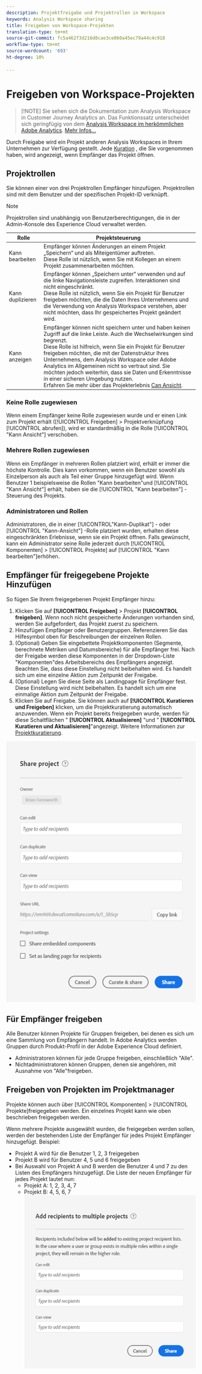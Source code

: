 ```yaml
---
description: Projektfreigabe und Projektrollen in Workspace
keywords: Analysis Workspace sharing
title: Freigeben von Workspace-Projekten
translation-type: tm+mt
source-git-commit: fc5a462f3d216d8cae3ce060a45ec79a44c4c918
workflow-type: tm+mt
source-wordcount: '693'
ht-degree: 10%

---
```



# Freigeben von Workspace-Projekten

>[!NOTE] Sie sehen sich die Dokumentation zum Analysis Workspace in Customer Journey Analytics an. Das Funktionssatz unterscheidet sich geringfügig von dem [Analysis Workspace im herkömmlichen Adobe Analytics](https://docs.adobe.com/content/help/de-DE/analytics/analyze/analysis-workspace/home.html). [Mehr Infos...](/help/getting-started/cja-aa.md)

Durch Freigabe wird ein Projekt anderen Analysis Workspaces in Ihrem Unternehmen zur Verfügung gestellt. Jede [Kuration](curate.md) , die Sie vorgenommen haben, wird angezeigt, wenn Empfänger das Projekt öffnen.

## Projektrollen

Sie können einer von drei Projektrollen Empfänger hinzufügen. Projektrollen sind mit dem Benutzer und der spezifischen Projekt-ID verknüpft.

>[!NOTE]
> Projektrollen sind unabhängig von Benutzerberechtigungen, die in der Admin-Konsole des Experience Cloud verwaltet werden.

| Rolle | Projektsteuerung |
|---|---|
| Kann bearbeiten | Empfänger können Änderungen an einem Projekt „Speichern“ und als Miteigentümer auftreten.<br>Diese Rolle ist nützlich, wenn Sie mit Kollegen an einem Projekt zusammenarbeiten möchten. |
| Kann duplizieren | Empfänger können „Speichern unter“ verwenden und auf die linke Navigationsleiste zugreifen. Interaktionen sind nicht eingeschränkt.<br>Diese Rolle ist nützlich, wenn Sie ein Projekt für Benutzer freigeben möchten, die die Daten Ihres Unternehmens und die Verwendung von Analysis Workspace verstehen, aber nicht möchten, dass Ihr gespeichertes Projekt geändert wird. |
| Kann anzeigen | Empfänger können nicht speichern unter und haben keinen Zugriff auf die linke Leiste. Auch die Wechselwirkungen sind begrenzt.<br>Diese Rolle ist hilfreich, wenn Sie ein Projekt für Benutzer freigeben möchten, die mit der Datenstruktur Ihres Unternehmens, dem Analysis Workspace oder Adobe Analytics im Allgemeinen nicht so vertraut sind. Sie möchten jedoch weiterhin, dass sie Daten und Erkenntnisse in einer sicheren Umgebung nutzen.<br>Erfahren Sie mehr über das Projekterlebnis [Can Ansicht](/help/analysis-workspace/curate-share/view-only-projects.md). |

### Keine Rolle zugewiesen

Wenn einem Empfänger keine Rolle zugewiesen wurde und er einen Link zum Projekt erhält ([!UICONTROL Freigeben] > Projektverknüpfung [!UICONTROL abrufen]), wird er standardmäßig in die Rolle [!UICONTROL &quot;Kann Ansicht&quot;] verschoben.

### Mehrere Rollen zugewiesen

Wenn ein Empfänger in mehreren Rollen platziert wird, erhält er immer die höchste Kontrolle. Dies kann vorkommen, wenn ein Benutzer sowohl als Einzelperson als auch als Teil einer Gruppe hinzugefügt wird. Wenn Benutzer 1 beispielsweise die Rollen &quot;Kann bearbeiten&quot;und [!UICONTROL &quot;Kann Ansicht&quot;] erhält, haben sie die [!UICONTROL &quot;Kann bearbeiten&quot;] -Steuerung des Projekts.

### Administratoren und Rollen

Administratoren, die in einer [!UICONTROL&quot;Kann-Duplikat&quot;] - oder [!UICONTROL &quot;Kann-Ansicht&quot;] -Rolle platziert wurden, erhalten diese eingeschränkten Erlebnisse, wenn sie ein Projekt öffnen. Falls gewünscht, kann ein Administrator seine Rolle jederzeit durch [!UICONTROL Komponenten] > [!UICONTROL Projekte] auf [!UICONTROL &quot;Kann bearbeiten&quot;]erhöhen.

## Empfänger für freigegebene Projekte Hinzufügen

So fügen Sie Ihrem freigegebenen Projekt Empfänger hinzu:

1. Klicken Sie auf **[!UICONTROL Freigeben]** > Projekt **[!UICONTROL freigeben]**.
Wenn noch nicht gespeicherte Änderungen vorhanden sind, werden Sie aufgefordert, das Projekt zuerst zu speichern.
1. Hinzufügen Empfänger oder Benutzergruppen.
Referenzieren Sie das Hilfesymbol oben für Beschreibungen der einzelnen Rollen.
1. (Optional) Geben Sie eingebettete Projektkomponenten (Segmente, berechnete Metriken und Datumsbereiche) für alle Empfänger frei.
Nach der Freigabe werden diese Komponenten in der Dropdown-Liste &quot;Komponenten&quot;des Arbeitsbereichs des Empfängers angezeigt. Beachten Sie, dass diese Einstellung nicht beibehalten wird. Es handelt sich um eine einzelne Aktion zum Zeitpunkt der Freigabe.
1. (Optional) Legen Sie diese Seite als Landingpage für Empfänger fest.
Diese Einstellung wird nicht beibehalten. Es handelt sich um eine einmalige Aktion zum Zeitpunkt der Freigabe.
1. Klicken Sie auf Freigabe.
Sie können auch auf **[!UICONTROL Kuratieren und Freigeben]** klicken, um die Projektkuratierung automatisch anzuwenden. Wenn ein Projekt bereits freigegeben wurde, werden für diese Schaltflächen &quot; **[!UICONTROL Aktualisieren]** &quot;und &quot; **[!UICONTROL Kuratieren und Aktualisieren]**&quot;angezeigt. Weitere Informationen zur [Projektkuratierung](https://docs.adobe.com/content/help/de-DE/analytics/analyze/analysis-workspace/curate-share/curate.html).

![](assets/share-proj-modal.png)

## Für Empfänger freigeben

Alle Benutzer können Projekte für Gruppen freigeben, bei denen es sich um eine Sammlung von Empfängern handelt. In Adobe Analytics werden Gruppen durch Produkt-Profil in der Adobe Experience Cloud definiert.

* Administratoren können für jede Gruppe freigeben, einschließlich &quot;Alle&quot;.
* Nichtadministratoren können Gruppen, denen sie angehören, mit Ausnahme von &quot;Alle&quot;freigeben.

## Freigeben von Projekten im Projektmanager

Projekte können auch über [!UICONTROL Komponenten] > [!UICONTROL Projekte]freigegeben werden. Ein einzelnes Projekt kann wie oben beschrieben freigegeben werden.

Wenn mehrere Projekte ausgewählt wurden, die freigegeben werden sollen, werden der bestehenden Liste der Empfänger für jedes Projekt Empfänger hinzugefügt. Beispiel:

* Projekt A wird für die Benutzer 1, 2, 3 freigegeben
* Projekt B wird für Benutzer 4, 5 und 6 freigegeben
* Bei Auswahl von Projekt A und B werden die Benutzer 4 und 7 zu den Listen des Empfängers hinzugefügt. Die Liste der neuen Empfänger für jedes Projekt lautet nun:
   * Projekt A: 1, 2, 3, 4, 7
   * Projekt B: 4, 5, 6, 7
   ![](assets/mult-proj-sharing.png)
